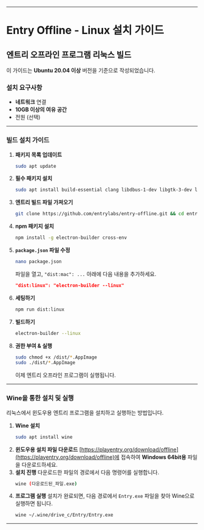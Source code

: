 -----

# Entry Offline - Linux 설치 가이드

## 엔트리 오프라인 프로그램 리눅스 빌드

이 가이드는 **Ubuntu 20.04 이상** 버전을 기준으로 작성되었습니다.

### **설치 요구사항**

  - **네트워크** 연결
  - **10GB 이상의 여유 공간**
  - 전원 (선택)

-----

### **빌드 설치 가이드**

1.  **패키지 목록 업데이트**
    ```bash
    sudo apt update
    ```
2.  **필수 패키지 설치**
    ```bash
    sudo apt install build-essential clang libdbus-1-dev libgtk-3-dev libnotify-dev libasound2-dev libcap-dev libcups2-dev libxtst-dev libxss1 libnss3-dev gcc-multilib g++-multilib libusb-1.0.0-dev curl gperf bison python3-dbusmock openjdk-8-jre git nodejs npm -y
    ```
3.  **엔트리 빌드 파일 가져오기**
    ```bash
    git clone https://github.com/entrylabs/entry-offline.git && cd entry-offline
    ```
4.  **npm 패키지 설치**
    ```bash
    npm install -g electron-builder cross-env
    ```
5.  **`package.json` 파일 수정**
    ```bash
    nano package.json
    ```
    파일을 열고, `"dist:mac": ...` 아래에 다음 내용을 추가하세요.
    ```json
    "dist:linux": "electron-builder --linux"
    ```
6.  **세팅하기**
    ```bash
    npm run dist:linux
    ```
7.  **빌드하기**
    ```bash
    electron-builder --linux
    ```
8.  **권한 부여 & 실행**
    ```bash
    sudo chmod +x /dist/*.AppImage
    sudo ./dist/*.AppImage
    ```
    이제 엔트리 오프라인 프로그램이 실행됩니다.

-----

### **Wine을 통한 설치 및 실행**

리눅스에서 윈도우용 엔트리 프로그램을 설치하고 실행하는 방법입니다.

1.  **Wine 설치**
    ```bash
    sudo apt install wine
    ```
2.  **윈도우용 설치 파일 다운로드**
    [https://playentry.org/download/offline](https://playentry.org/download/offline)에 접속하여 **Windows 64bit용** 파일을 다운로드하세요.
3.  **설치 진행**
    다운로드한 파일의 경로에서 다음 명령어를 실행합니다.
    ```bash
    wine (다운로드된_파일.exe)
    ```
4.  **프로그램 실행**
    설치가 완료되면, 다음 경로에서 `Entry.exe` 파일을 찾아 Wine으로 실행하면 됩니다.
    ```bash
    wine ~/.wine/drive_c/Entry/Entry.exe
    ```

-----
